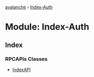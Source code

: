 [avalanche](../README.md) › [Index-Auth](index_auth.md)

# Module: Index-Auth

## Index

### RPCAPIs Classes

* [IndexAPI](../classes/index_auth.indexapi.md)
